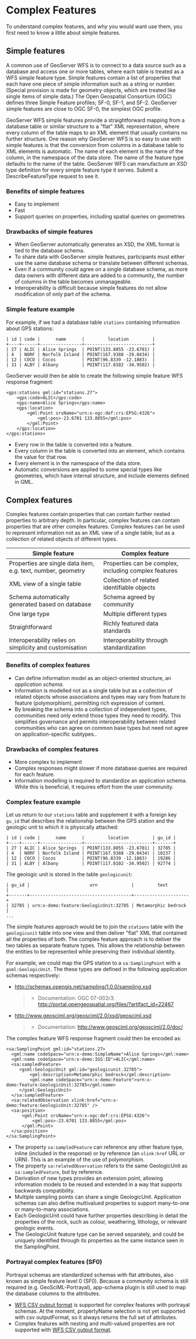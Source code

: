 # Complex Features

To understand complex features, and why you would want use them, you first need to know a little about simple features.

## Simple features

A common use of GeoServer WFS is to connect to a data source such as a database and access one or more tables, where each table is treated as a WFS simple feature type. Simple features contain a list of properties that each have one piece of simple information such as a string or number. (Special provision is made for geometry objects, which are treated like single items of simple data.) The Open Geospatial Consortium (OGC) defines three Simple Feature profiles; SF-0, SF-1, and SF-2. GeoServer simple features are close to OGC SF-0, the simplest OGC profile.

GeoServer WFS simple features provide a straightforward mapping from a database table or similar structure to a "flat" XML representation, where every column of the table maps to an XML element that usually contains no further structure. One reason why GeoServer WFS is so easy to use with simple features is that the conversion from columns in a database table to XML elements is automatic. The name of each element is the name of the column, in the namespace of the data store. The name of the feature type defaults to the name of the table. GeoServer WFS can manufacture an XSD type definition for every simple feature type it serves. Submit a DescribeFeatureType request to see it.

### Benefits of simple features

-   Easy to implement
-   Fast
-   Support queries on properties, including spatial queries on geometries

### Drawbacks of simple features

-   When GeoServer automatically generates an XSD, the XML format is tied to the database schema.
-   To share data with GeoServer simple features, participants must either use the same database schema or translate between different schemas.
-   Even if a community could agree on a single database schema, as more data owners with different data are added to a community, the number of columns in the table becomes unmanageable.
-   Interoperability is difficult because simple features do not allow modification of only part of the schema.

### Simple feature example

For example, if we had a database table `stations` containing information about GPS stations:

    | id | code |      name      |         location         |
    +----+------+----------------+--------------------------+
    | 27 | ALIC | Alice Springs  | POINT(133.8855 -23.6701) |
    | 4  | NORF | Norfolk Island | POINT(167.9388 -29.0434) |
    | 12 | COCO | Cocos          | POINT(96.8339 -12.1883)  |
    | 31 | ALBY | Albany         | POINT(117.8102 -34.9502) |

GeoServer would then be able to create the following simple feature WFS response fragment:

    <gps:stations gml:id="stations.27">
        <gps:code>ALIC</gps:code>
        <gps:name>Alice Springs</gps:name>
        <gps:location>
            <gml:Point srsName="urn:x-ogc:def:crs:EPSG:4326">
                <gml:pos>-23.6701 133.8855</gml:pos>
            </gml:Point>
        </gps:location>
    </gps:stations>

-   Every row in the table is converted into a feature.
-   Every column in the table is converted into an element, which contains the value for that row.
-   Every element is in the namespace of the data store.
-   Automatic conversions are applied to some special types like geometries, which have internal structure, and include elements defined in GML.

## Complex features

Complex features contain properties that can contain further nested properties to arbitrary depth. In particular, complex features can contain properties that are other complex features. Complex features can be used to represent information not as an XML view of a single table, but as a collection of related objects of different types.

| Simple feature                                               | Complex feature                                       |
|--------------------------------------------------------------|-------------------------------------------------------|
| Properties are single data item, e.g. text, number, geometry | Properties can be complex, including complex features |
| XML view of a single table                                   | Collection of related identifiable objects            |
| Schema automatically generated based on database             | Schema agreed by community                            |
| One large type                                               | Multiple different types                              |
| Straightforward                                              | Richly featured data standards                        |
| Interoperability relies on simplicity and customisation      | Interoperability through standardization              |

### Benefits of complex features

-   Can define information model as an object-oriented structure, an *application schema*.
-   Information is modelled not as a single table but as a collection of related objects whose associations and types may vary from feature to feature (polymorphism), permitting rich expression of content.
-   By breaking the schema into a collection of independent types, communities need only extend those types they need to modify. This simplifies governance and permits interoperability between related communities who can agree on common base types but need not agree on application-specific subtypes..

### Drawbacks of complex features

-   More complex to implement
-   Complex responses might slower if more database queries are required for each feature.
-   Information modelling is required to standardize an application schema. While this is beneficial, it requires effort from the user community.

### Complex feature example

Let us return to our `stations` table and supplement it with a foreign key `gu_id` that describes the relationship between the GPS station and the geologic unit to which it is physically attached:

    | id | code |      name      |         location         | gu_id |
    +----+------+----------------+--------------------------+-------+
    | 27 | ALIC | Alice Springs  | POINT(133.8855 -23.6701) | 32785 |
    | 4  | NORF | Norfolk Island | POINT(167.9388 -29.0434) | 10237 | 
    | 12 | COCO | Cocos          | POINT(96.8339 -12.1883)  | 19286 |
    | 31 | ALBY | Albany         | POINT(117.8102 -34.9502) | 92774 |

The geologic unit is stored in the table `geologicunit`:

    | gu_id |                       urn             |         text        |
    +-------+---------------------------------------+---------------------+
    | 32785 | urn:x-demo:feature:GeologicUnit:32785 | Metamorphic bedrock |
    ...

The simple features approach would be to join the `stations` table with the `geologicunit` table into one view and then deliver "flat" XML that contained all the properties of both. The complex feature approach is to deliver the two tables as separate feature types. This allows the relationship between the entities to be represented while preserving their individual identity.

For example, we could map the GPS station to a `sa:SamplingPoint` with a `gsml:GeologicUnit`. The these types are defined in the following application schemas respectively:

-   <http://schemas.opengis.net/sampling/1.0.0/sampling.xsd>

    > -   Documentation: OGC 07-002r3: <http://portal.opengeospatial.org/files/?artifact_id=22467>

-   <http://www.geosciml.org/geosciml/2.0/xsd/geosciml.xsd>

    > -   Documentation: <http://www.geosciml.org/geosciml/2.0/doc/>

The complex feature WFS response fragment could then be encoded as:

    <sa:SamplingPoint gml:id="stations.27>
      <gml:name codeSpace="urn:x-demo:SimpleName">Alice Springs</gml:name>
      <gml:name codeSpace="urn:x-demo:IGS:ID">ALIC</gml:name>
      <sa:sampledFeature>
         <gsml:GeologicUnit gml:id="geologicunit.32785">
             <gml:description>Metamorphic bedrock</gml:description>
             <gml:name codeSpace="urn:x-demo:Feature">urn:x-demo:feature:GeologicUnit:32785</gml:name>
         </gsml:GeologicUnit>
      </sa:sampledFeature>
      <sa:relatedObservation xlink:href="urn:x-demo:feature:GeologicUnit:32785" />
      <sa:position>
          <gml:Point srsName="urn:x-ogc:def:crs:EPSG:4326">
              <gml:pos>-23.6701 133.8855</gml:pos>
          </gml:Point>
      </sa:position>
    </sa:SamplingPoint>

-   The property `sa:sampledFeature` can reference any other feature type, inline (included in the response) or by reference (an `xlink:href` URL or URN). This is an example of the use of polymorphism.
-   The property `sa:relatedObservation` refers to the same GeologicUnit as `sa:sampledFeature`, but by reference.
-   Derivation of new types provides an extension point, allowing information models to be reused and extended in a way that supports backwards compatibility.
-   Multiple sampling points can share a single GeologicUnit. Application schemas can also define multivalued properties to support many-to-one or many-to-many associations.
-   Each GeologicUnit could have further properties describing in detail the properties of the rock, such as colour, weathering, lithology, or relevant geologic events.
-   The GeologicUnit feature type can be served separately, and could be uniquely identified through its properties as the same instance seen in the SamplingPoint.

### Portrayal complex features (SF0)

Portrayal schemas are standardized schemas with flat attributes, also known as simple feature level 0 (SF0). Because a community schema is still required (e.g. GeoSciML-Portrayal), app-schema plugin is still used to map the database columns to the attributes.

-   [WFS CSV output format](../../services/wfs/outputformats.md) is supported for complex features with portrayal schemas. At the moment, propertyName selection is not yet supported with csv outputFormat, so it always returns the full set of attributes.
-   Complex features with nesting and multi-valued properties are not supported with [WFS CSV output format](../../services/wfs/outputformats.md).
